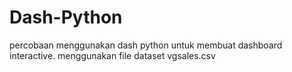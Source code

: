 # Dash-Python
percobaan menggunakan dash python untuk membuat dashboard interactive.
menggunakan file dataset vgsales.csv
